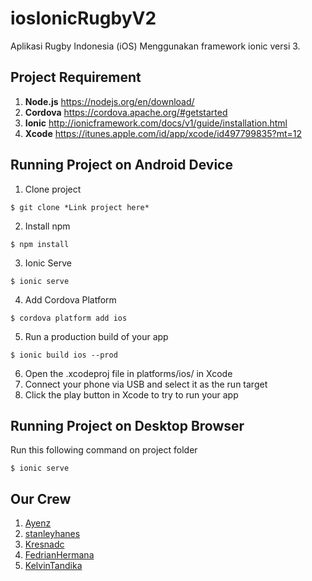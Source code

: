 # iosIonicRugbyV2
Aplikasi Rugby Indonesia (iOS)
Menggunakan framework ionic versi 3.

## Project Requirement

1. **Node.js** https://nodejs.org/en/download/
2. **Cordova** https://cordova.apache.org/#getstarted
3. **Ionic** http://ionicframework.com/docs/v1/guide/installation.html
4. **Xcode** https://itunes.apple.com/id/app/xcode/id497799835?mt=12

## Running Project on Android Device

1.  Clone project
```
$ git clone *Link project here*
```
2.  Install npm
```
$ npm install
```
3.  Ionic Serve
```
$ ionic serve
```
4.  Add Cordova Platform
```
$ cordova platform add ios
```
5. Run a production build of your app
```
$ ionic build ios --prod
```
6. Open the .xcodeproj file in platforms/ios/ in Xcode
7. Connect your phone via USB and select it as the run target
8. Click the play button in Xcode to try to run your app

## Running Project on Desktop Browser
Run this following command on project folder
```
$ ionic serve
```
## Our Crew
1.  [Ayenz](https://github.com/ayenz/)
2.  [stanleyhanes](https://github.com/stanleyhanes)
3.  [Kresnadc](https://github.com/Kresnadc)
4.  [FedrianHermana](https://github.com/FedrianHermana)
5.  [KelvinTandika](https://github.com/KelvinTandika)
